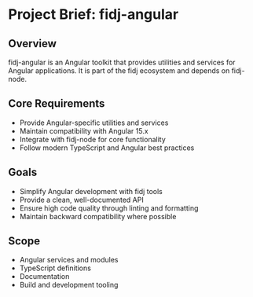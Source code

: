 # Project Brief: fidj-angular

## Overview
fidj-angular is an Angular toolkit that provides utilities and services for Angular applications. It is part of the fidj ecosystem and depends on fidj-node.

## Core Requirements
- Provide Angular-specific utilities and services
- Maintain compatibility with Angular 15.x
- Integrate with fidj-node for core functionality
- Follow modern TypeScript and Angular best practices

## Goals
- Simplify Angular development with fidj tools
- Provide a clean, well-documented API
- Ensure high code quality through linting and formatting
- Maintain backward compatibility where possible

## Scope
- Angular services and modules
- TypeScript definitions
- Documentation
- Build and development tooling
